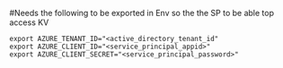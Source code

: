 #Needs the following to be exported in Env so the the SP to be able top access KV

```
export AZURE_TENANT_ID="<active_directory_tenant_id"
export AZURE_CLIENT_ID="<service_principal_appid>"
export AZURE_CLIENT_SECRET="<service_principal_password>"
```